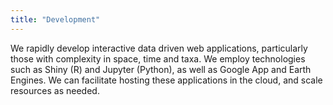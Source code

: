 ```yaml
---
title: "Development"
---
```


We rapidly develop interactive data driven web applications, particularly those with complexity in space, time and taxa. We employ technologies such as Shiny (R) and Jupyter (Python), as well as Google App and Earth Engines. We can facilitate hosting these applications in the cloud, and scale resources as needed.